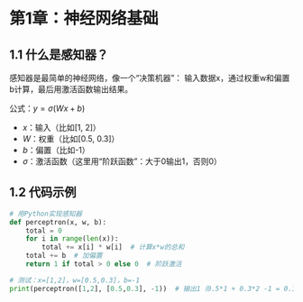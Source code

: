 # 第1章：神经网络基础
## 1.1 什么是感知器？
感知器是最简单的神经网络，像一个“决策机器”：
输入数据x，通过权重w和偏置b计算，最后用激活函数输出结果。

公式：$y = \sigma(Wx + b)$  
- $x$：输入（比如[1, 2]）  
- $W$：权重（比如[0.5, 0.3]）  
- $b$：偏置（比如-1）  
- $\sigma$：激活函数（这里用“阶跃函数”：大于0输出1，否则0）

## 1.2 代码示例
```python
# 用Python实现感知器
def perceptron(x, w, b):
    total = 0
    for i in range(len(x)):
        total += x[i] * w[i]  # 计算x*w的总和
    total += b  # 加偏置
    return 1 if total > 0 else 0  # 阶跃激活

# 测试：x=[1,2]，w=[0.5,0.3]，b=-1
print(perceptron([1,2], [0.5,0.3], -1))  # 输出1（0.5*1 + 0.3*2 -1 = 0.1>0）
